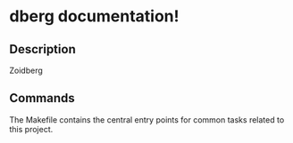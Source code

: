 # dberg documentation!

## Description

Zoidberg

## Commands

The Makefile contains the central entry points for common tasks related to this project.

